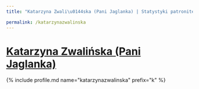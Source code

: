 ```yaml
---
title: "Katarzyna Zwali\u0144ska (Pani Jaglanka) | Statystyki patronite.pl | Patromierz"

permalink: /katarzynazwalinska
---
```


# [Katarzyna Zwalińska (Pani Jaglanka)](https://patronite.pl/katarzynazwalinska)

{% include profile.md name="katarzynazwalinska" prefix="k" %}
